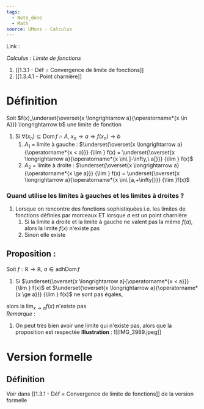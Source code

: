 ```yaml
---
tags:
  - Note_done
  - Math
source: UMons - Calculus
---
```


Link :

_Calculus : Limite de fonctions_
1. [[1.3.1 - Déf = Convergence de limite de fonctions]]
2. [[1.3.4.1 - Point charnière]]

# Définition
Soit $f(x)_\underset{\overset{x \longrightarrow a}{\operatorname*{x \in A}}} \longrightarrow b$ une limite de fonction
1. Si $\forall (x_n) \subseteq \operatorname{Dom}f \cap A,\ x_n \to a \Rightarrow f(x_n) \to b$ 
	1. $A_1$ = limite à gauche : $\underset{\overset{x \longrightarrow a}{\operatorname*{x < a}}} {\lim }  f(x) = \underset{\overset{x \longrightarrow a}{\operatorname*{x \in\ ]-\infty,\ a[}}} {\lim } f(x)$ 
	2. $A_2$ = limite à droite : $\underset{\overset{x \longrightarrow a}{\operatorname*{x \ge a}}} {\lim } f(x) = \underset{\overset{x \longrightarrow a}{\operatorname*{x \in\ [a,+\infty[}}} {\lim }f(x)$ 

### Quand utilise les limites à gauches et les limites à droites ?
1. Lorsque on rencontre des fonctions sophistiquées i.e. les limites de fonctions définies par morceaux ET lorsque $a$ est un point charnière
	1. Si la limite à droite et la limite à gauche ne valent pas la même $f(a)$, alors la limite $f(x)$ n'existe pas
	2. Sinon elle existe

## Proposition :
Soit $f : \mathbb{R} \to \mathbb{R},\ a \in \operatorname{adh Dom}f$
1. Si $\underset{\overset{x \longrightarrow a}{\operatorname*{x < a}}} {\lim }  f(x)$ et $\underset{\overset{x \longrightarrow a}{\operatorname*{x \ge a}}} {\lim } f(x)$ ne sont pas égales,

alors la $\operatorname*{lim}_{x\rightarrow a} f(x)$ n'existe pas
\
_Remarque_ :
1. On peut très bien avoir une limite qui n'existe pas, alors que la proposition est respectée
**Illustration** : 
![[IMG_3989.jpeg]]

# Version formelle
## Définition
Voir dans [[1.3.1 - Déf = Convergence de limite de fonctions]] de la version formelle

